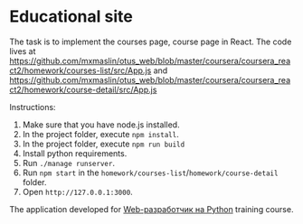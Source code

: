 # Educational site

The task is to implement the courses page, course page in React. The code lives at https://github.com/mxmaslin/otus_web/blob/master/coursera/coursera_react2/homework/courses-list/src/App.js and https://github.com/mxmaslin/otus_web/blob/master/coursera/coursera_react2/homework/course-detail/src/App.js

Instructions:

1. Make sure that you have node.js installed.
2. In the project folder, execute `npm install`.
3. In the project folder, execute `npm run build`
4. Install python requirements.
5. Run `./manage runserver`.
6. Run `npm start` in the `homework/courses-list`/`homework/course-detail` folder.
6. Open `http://127.0.0.1:3000`. 
 
The application developed for [Web-разработчик на Python](https://otus.ru/lessons/webpython/) training course.
